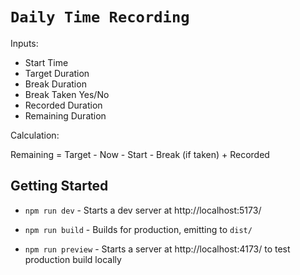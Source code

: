 # `Daily Time Recording`

Inputs:

- Start Time
- Target Duration
- Break Duration
- Break Taken Yes/No
- Recorded Duration
- Remaining Duration

Calculation:

Remaining = Target - Now - Start - Break (if taken) + Recorded

## Getting Started

-   `npm run dev` - Starts a dev server at http://localhost:5173/

-   `npm run build` - Builds for production, emitting to `dist/`

-   `npm run preview` - Starts a server at http://localhost:4173/ to test production build locally
